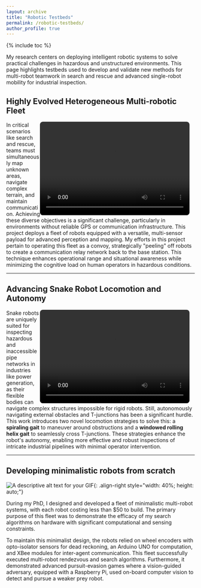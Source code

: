 ```yaml
---
layout: archive
title: "Robotic Testbeds"
permalink: /robotic-testbeds/
author_profile: true
---
```

{% include toc %}


My research centers on deploying intelligent robotic systems to solve practical challenges in hazardous and unstructured environments. This page highlights testbeds used to develop and validate new methods for multi-robot teamwork in search and rescue and advanced single-robot mobility for industrial inspection.

## Highly Evolved Heterogeneous Multi-robotic Fleet

<video width="400" height="250" controls style="float: right; margin-right: 1em; border-radius: 8px;" src="/media/4_ConvoyMMPUG/IntroFleet.mp4">
  Your browser does not support the video tag.
</video>

In critical scenarios like search and rescue, teams must simultaneously map unknown areas, navigate complex terrain, and maintain communication. Achieving these diverse objectives is a significant challenge, particularly in environments without reliable GPS or communication infrastructure. This project deploys a fleet of robots equipped with a versatile, multi-sensor payload for advanced perception and mapping. My efforts in this project pertain to operating this fleet as a convoy, strategically "peeling" off robots to create a communication relay network back to the base station. This technique enhances operational range and situational awareness while minimizing the cognitive load on human operators in hazardous conditions.

---

## Advancing Snake Robot Locomotion and Autonomy

<video width="400" height="250" controls style="float: right; margin-right: 1em; border-radius: 8px;" src="/media/3_Testbeds/SnakeRobot.mp4">
  Your browser does not support the video tag.
</video>

Snake robots are uniquely suited for inspecting hazardous and inaccessible pipe networks in industries like power generation, as their flexible bodies can navigate complex structures impossible for rigid robots. Still, autonomously navigating external obstacles and T-junctions has been a significant hurdle. This work introduces two novel locomotion strategies to solve this: a **spiraling gait** to maneuver around obstructions and a **windowed rolling helix gait** to seamlessly cross T-junctions. These strategies enhance the robot's autonomy, enabling more effective and robust inspections of intricate industrial pipelines with minimal operator intervention.

---

##  Developing minimalistic robots from scratch

![A descriptive alt text for your GIF](/media/3_Testbeds/four_rbt_pic.JPG){: .align-right style="width: 40%; height: auto;"}

<!-- During my PhD, I designed and developed a minimalistic multi-robot fleet of wheeled robots that costed less than $50 a robot. The primary purpose of these robots is to illustrate the efficacy of my search algorithms by implementing them on minimalistic robots with nothing more than a microcontroller for computation purposes. In order to keep them minimalistic, these robots used wheel encoders using opto-isolator sensors for dead reckoning, Arduino UNO for compute, and XBee modules for inter-agent communication. In addition to an efficient execution of multi-robot rendezvous and search algorithms, these robots also demonstrated advanced pursuit evasion games where a vision-guided adversary was equipped with a Raspberry Pi to perform on-board computer vision to detect and pursue a weaker prey robot.  -->

During my PhD, I designed and developed a fleet of minimalistic multi-robot systems, with each robot costing less than $50 to build. The primary purpose of this fleet was to demonstrate the efficacy of my search algorithms on hardware with significant computational and sensing constraints.

To maintain this minimalist design, the robots relied on wheel encoders with opto-isolator sensors for dead reckoning, an Arduino UNO for computation, and XBee modules for inter-agent communication. This fleet successfully executed multi-robot rendezvous and search algorithms. Furthermore, it demonstrated advanced pursuit-evasion games where a vision-guided adversary, equipped with a Raspberry Pi, used on-board computer vision to detect and pursue a weaker prey robot.


